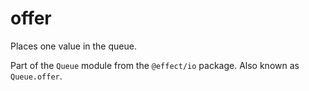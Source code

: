 # offer

Places one value in the queue.

Part of the `Queue` module from the `@effect/io` package. Also known as `Queue.offer`.
